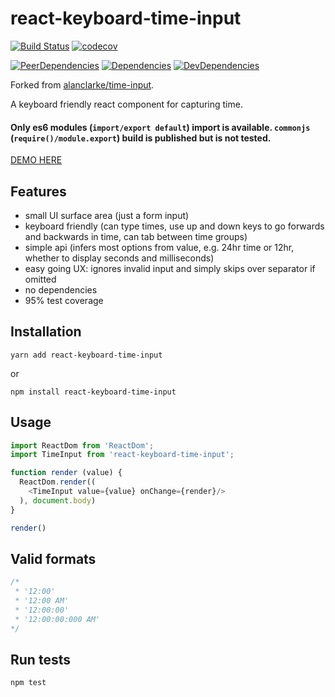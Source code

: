 # react-keyboard-time-input

[![Build Status](https://travis-ci.org/radumardale/react-keyboard-time-input.svg?branch=master)](https://travis-ci.org/radumardale/react-keyboard-time-input)
[![codecov](https://codecov.io/gh/radumardale/react-keyboard-time-input/branch/master/graph/badge.svg)](https://codecov.io/gh/radumardale/react-keyboard-time-input)

[![PeerDependencies](https://img.shields.io/david/peer/radumardale/react-keyboard-time-input.svg)](https://david-dm.org/radumardale/react-keyboard-time-input#info=peerDependencies&view=list)
[![Dependencies](https://img.shields.io/david/radumardale/react-keyboard-time-input.svg)](https://david-dm.org/radumardale/react-keyboard-time-input)
[![DevDependencies](https://img.shields.io/david/dev/radumardale/react-keyboard-time-input.svg)](https://david-dm.org/radumardale/react-keyboard-time-input#info=devDependencies&view=list)

Forked from [alanclarke/time-input](https://github.com/alanclarke/time-input).

A keyboard friendly react component for capturing time.

#### Only es6 modules (`import/export default`) import is available. `commonjs` (`require()/module.export`) build is published but is not tested.

[DEMO HERE](https://radumardale.github.io/react-keyboard-time-input/)

## Features
- small UI surface area (just a form input)
- keyboard friendly (can type times, use up and down keys to go forwards and backwards in time, can tab between time groups)
- simple api (infers most options from value, e.g. 24hr time or 12hr, whether to display seconds and milliseconds)
- easy going UX: ignores invalid input and simply skips over separator if omitted
- no dependencies
- 95% test coverage

## Installation
```
yarn add react-keyboard-time-input
```
or
```
npm install react-keyboard-time-input
```

## Usage
```js
import ReactDom from 'ReactDom';
import TimeInput from 'react-keyboard-time-input';

function render (value) {
  ReactDom.render((
    <TimeInput value={value} onChange={render}/>
  ), document.body)
}

render()
```

## Valid formats
```js
/*
 * '12:00'
 * '12:00 AM'
 * '12:00:00'
 * '12:00:00:000 AM'
*/
```
## Run tests
```
npm test
```
